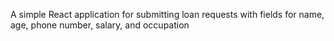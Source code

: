A simple React application for submitting loan requests with fields for name, age, phone number, salary, and occupation
